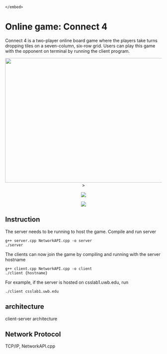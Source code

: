 <object data="https://github.com/heedong0612/OnlineGame-Connect4/blob/main/doc/Implementation%20Report.pdf" type="application/pdf" width="700px" height="700px">
    <embed src="https://github.com/heedong0612/OnlineGame-Connect4/blob/main/doc/Implementation%20Report.pdf">
        
    </embed>
</object>

# Online game: Connect 4
Connect 4 is a two-player online board game where the players take turns dropping tiles on a seven-column, six-row grid.
Users can play this game with the opponent on terminal by running the client program.


<p align="center">
  <img src="https://github.com/heedong0612/OnlineGame-Connect4/blob/main/res/waitingRoom.png" width="600" height="400">>
</p>

<p align="center">
  <img src="https://github.com/heedong0612/OnlineGame-Connect4/blob/main/res/inGame1.png">
</p>

<p align="center">
  <img src="https://github.com/heedong0612/OnlineGame-Connect4/blob/main/res/inGame2.png">
</p>

## Instruction
The server needs to be running to host the game. Compile and run server 
```
g++ server.cpp NetworkAPI.cpp -o server
./server
```
The clients can now join the game by compiling and running with the server hostname
```
g++ client.cpp NetworkAPI.cpp -o client
./client {hostname}
```

For example, if the server is hosted on csslab1.uwb.edu, run
```
./client csslab1.uwb.edu
```

## architecture
client-server architecture

## Network Protocol
TCP/IP, NetworkAPI.cpp

